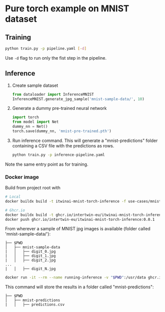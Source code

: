 # Pure torch example on MNIST dataset

## Training

```bash
python train.py -p pipeline.yaml [-d]
```

Use `-d` flag to run only the fist step in the pipeline.

## Inference

1. Create sample dataset

    ```python
    from dataloader import InferenceMNIST
    InferenceMNIST.generate_jpg_sample('mnist-sample-data/', 10)
    ```

2. Generate a dummy pre-trained neural network

    ```python
    import torch
    from model import Net
    dummy_nn = Net()
    torch.save(dummy_nn, 'mnist-pre-trained.pth')
    ```

3. Run inference command. This will generate a "mnist-predictions"
folder containing a CSV file with the predictions as rows.

    ```bash
    python train.py -p inference-pipeline.yaml
    ```

Note the same entry point as for training.

### Docker image

Build from project root with

```bash
# Local
docker buildx build -t itwinai-mnist-torch-inference -f use-cases/mnist/torch/Dockerfile .

# Ghcr.io
docker buildx build -t ghcr.io/intertwin-eu/itwinai-mnist-torch-inference:0.0.1 -f use-cases/mnist/torch/Dockerfile .
docker push ghcr.io/intertwin-eu/itwinai-mnist-torch-inference:0.0.1
```

From wherever a sample of MNIST jpg images is available
(folder called 'mnist-sample-data/'):

```text
├── $PWD
│   ├── mnist-sample-data
|   │   ├── digit_0.jpg
|   │   ├── digit_1.jpg
|   │   ├── digit_2.jpg
...
|   │   ├── digit_N.jpg
```

```bash
docker run -it --rm --name running-inference -v "$PWD":/usr/data ghcr.io/intertwin-eu/itwinai-mnist-torch-inference:0.0.1
```

This command will store the results in a folder called "mnist-predictions":

```text
├── $PWD
│   ├── mnist-predictions
|   │   ├── predictions.csv
```
